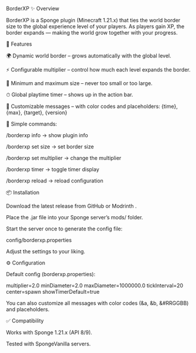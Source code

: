 BorderXP
✨ Overview

BorderXP is a Sponge plugin (Minecraft 1.21.x) that ties the world border size to the global experience level of your players.
As players gain XP, the border expands — making the world grow together with your progress.

🌟 Features

🌍 Dynamic world border – grows automatically with the global level.

⚡ Configurable multiplier – control how much each level expands the border.

📏 Minimum and maximum size – never too small or too large.

⏱ Global playtime timer – shows up in the action bar.

🧾 Customizable messages – with color codes and placeholders:
{time}, {max}, {target}, {version}

💬 Simple commands:

/borderxp info → show plugin info

/borderxp set size <value> → set border size

/borderxp set multiplier <value> → change the multiplier

/borderxp timer → toggle timer display

/borderxp reload → reload configuration

📦 Installation

Download the latest release from GitHub
 or Modrinth
.

Place the .jar file into your Sponge server’s mods/ folder.

Start the server once to generate the config file:

config/borderxp.properties


Adjust the settings to your liking.

⚙️ Configuration

Default config (borderxp.properties):

multiplier=2.0
minDiameter=2.0
maxDiameter=1000000.0
tickInterval=20
center=spawn
showTimerDefault=true


You can also customize all messages with color codes (&a, &b, &#RRGGBB) and placeholders.

✅ Compatibility

Works with Sponge 1.21.x (API 8/9).

Tested with SpongeVanilla servers.
